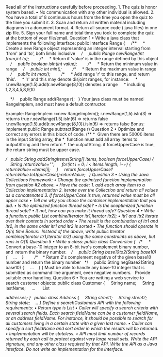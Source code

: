 Read all of the instructions carefully before proceeding.
	1.	The quiz is honor system based.
	•	No communication with any other individual is allowed.
	2.	You have a total of 8 continuous hours from the time you open the quiz to the time you submit it.
	3.	Scan and return all written material including diagrams in a document format.
	4.	Return all source code (.java files) in one zip file.
	5.	Sign your full name and total time you took to complete the quiz at the bottom of your file/email.
Question 1
	•	Write a java class that implements the following interface:
public interface Range {
    /**
    * Create a new Range object representing an integer interval starting from 'from' and 'to', both limits inclusive
    */
    public Range newRange(int from,int to);
   
    /**
    * Return if 'value' is in the range defined by this object
    */
    public boolean isIn(int value);
   
    /**
    * Return the minimum value in range
    */
    public int min();
   
    /**
    * Return the maximum value in range
    */
    public int max();
   
    /**
    * Add range 'r' to this range, and return 'this'.
    * 'r' and this may denote disjoint ranges, for instance:
    *  r.newRange(1.5).add(r.newRange(8,10)) denotes a range
    * including 1,2,3,4,5,8,9,10

    */
    public Range add(Range r);
 
}
Your java class must be named RangeImplem, and must have a default contructor.

Example:
RangeImplem r=new RangeImplem();
r.newRange(1,5).isIn(3) => returns true
r.newRange(1.5).isIn(6) => returns false
r.newRange(1.5).add(r.newRange(8,10)).isIn(6) => returns false
Bonus: implement public Range subtract(Range r)
Question 2
	•	Optimize and correct any errors in this block of code.
 /**
 *  Given there are 50000 items in the input String array, the
 *  function must add all array items to outputString and then return
 *  the outputString. if forceUpperCase is true, the return string must be upper case.

 */
 
public String addStringItems(String[] items, boolean forceUpperCase) {
    String returnValue="";
     for(int i = 0; i < items.length; i++) {
      returnValue+=items[i];
    }
    return forceUpperCase?returnValue.toUpperCase():returnValue;
 
}
Question 3
	•	Using the Java Collections Framework:
	•	Change the optimized function implementation from question #2 above.
	•	Have the code:
	1.	add each array item to a Collection implementation
	2.	iterate over the Collection and return all values as a concatenated
	3.	if forceUpperCase is true, returned value must be all upper case
	•	Tell me why you chose the container implementation that you did.
	•	Is the optimized function thread safe?
	•	Is the unoptimized function thread safe?
	•	If not, how can you make it thread safe?
Question 4
	•	Write a function:
public List<String> combine(Iterator<String> itr1,Iterator<String> itr2);
	•	itr1 and itr2 iterate over their contents in sorted order
	•	The result is the combination of itr1 and itr2, in the same order itr1 and itr2 is sorted
	•	The function should operate in O(n) time
Bonus:  Instead of the above, write
public Iterator<String> combine(Iterator<String> itr1,Iterator<String> itr2)
using the same constraints as above, but runs in O(1)
Question 5
	•	Write a class:
public class Conversion {
  /**
    * Convert a base-10 integer to an 8-bit two's complement binary number, and  return the binary number.
   */
 
  public String base10to2(String base10) {
    ...
   }
 
 
 
  /**
   * Return 2's complement negative of the given base10 number and return the binary number
  */
 
  public String negBase2(String base10) {
    ...
   }
} Must be able to handle any base-10 integer that is submitted as command line argument, even negative numbers.   Provide suitable error handling.
Question 6
	•	You are writing a web service to search customer objects:
public class Customer {
    String name;
    String lastName;
    ...
     List<Address> addresses;
}
 
public class Address {
    String street1;
    String street2;
    String state;
   ...
}
Define a searchCustomers API with the following requirements:
	•	Return type is List<Customer>
	•	Caller will specify a search criteria with several search fields. Each search fieldName can be a customer fieldName, or an address fieldName. For instance, it should be possible to search for all customers living in a certain state with a given last name.
	•	Caller can specify a sort fieldName and sort order in which the results will be returned.
	•	Implementation will be stateless.
	•	API must limit number of records returned by each call to protect against very large result sets.
Write the API signature, and any other class required by that API. Write the API as a Java interface. Do not write an implementation for the interface.
